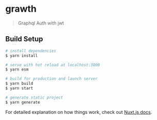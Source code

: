 # grawth

> Graphql Auth with jwt

## Build Setup

``` bash
# install dependencies
$ yarn install

# serve with hot reload at localhost:3000
$ yarn esm

# build for production and launch server
$ yarn build
$ yarn start

# generate static project
$ yarn generate
```

For detailed explanation on how things work, check out [Nuxt.js docs](https://nuxtjs.org).
